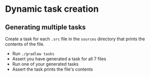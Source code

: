 # Dynamic task creation

## Generating multiple tasks

Create a task for each `.src` file in the `sources` directory that prints the contents of the file.

- Run `./gradlew tasks`
- Assert you have generated a task for all 7 files
- Run one of your generated tasks
- Assert the task prints the file's contents
